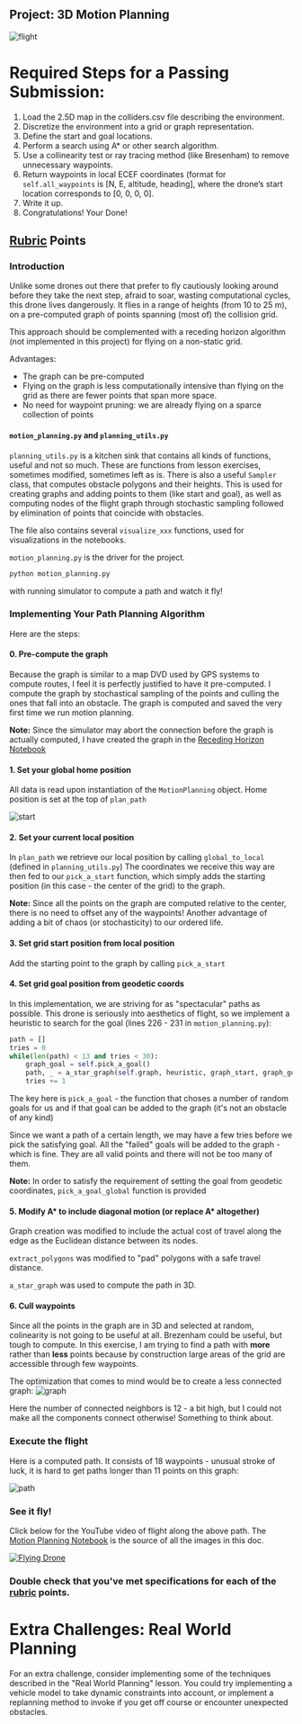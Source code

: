 ## Project: 3D Motion Planning

![flight](images/flight.png)


# Required Steps for a Passing Submission:

1. Load the 2.5D map in the colliders.csv file describing the environment.
2. Discretize the environment into a grid or graph representation.
3. Define the start and goal locations.
4. Perform a search using A* or other search algorithm.
5. Use a collinearity test or ray tracing method (like Bresenham) to remove unnecessary waypoints.
6. Return waypoints in local ECEF coordinates (format for `self.all_waypoints` is [N, E, altitude, heading], where the drone’s start location corresponds to [0, 0, 0, 0].
7. Write it up.
8. Congratulations!  Your Done!

## [Rubric](https://review.udacity.com/#!/rubrics/1534/view) Points

### Introduction

Unlike some drones out there that prefer to fly cautiously looking around before they take the next step, afraid to soar, wasting computational cycles, this drone lives dangerously. It flies in a range of heights (from 10 to 25 m), on a pre-computed graph of points spanning (most of) the collision grid.

This approach should be complemented with a receding horizon algorithm (not implemented in this project) for flying on a non-static grid.

Advantages:

* The graph can be pre-computed
* Flying on the graph is less computationally intensive than flying on the grid as there are fewer points that span more space.
* No need for waypoint pruning: we are already flying on a sparce collection of points

#### `motion_planning.py` and `planning_utils.py`

`planning_utils.py` is a kitchen sink that contains all kinds of functions, useful and not so much. These are functions from lesson exercises, sometimes modified, sometimes left as is. There is also a useful `Sampler` class, that computes obstacle polygons and their heights. This is used for creating graphs and adding points to them (like start and goal), as well as computing nodes of the flight graph through stochastic sampling followed by elimination of points that coincide with obstacles.

The file also contains several `visualize_xxx` functions, used for visualizations in the notebooks.

`motion_planning.py` is the driver for the project.

```sh
python motion_planning.py
```
with running simulator to compute a path and watch it fly!

### Implementing Your Path Planning Algorithm

Here are the steps:

#### 0. Pre-compute the graph

Because the graph is similar to a map DVD used by GPS systems to compute routes, I feel it is perfectly justified to have it pre-computed. I compute the graph by stochastical sampling of the points and culling the ones that fall into an obstacle. The graph is computed and saved the very first time we run motion planning.

**Note:** Since the simulator may abort the connection before the graph is actually computed, I have created the graph in the [Receding Horizon Notebook](https://github.com/fierval/fcnd/blob/master/motion_planning/Receding-Horizon.ipynb)

#### 1. Set your global home position

All data is read upon instantiation of the `MotionPlanning` object. Home position is set at the top of `plan_path`

![start](images/start.png)

#### 2. Set your current local position

In `plan_path` we retrieve our local position by calling `global_to_local` (defined in `planning_utils.py`)
The coordinates we receive this way are then fed to our `pick_a_start` function, which simply adds the starting position (in this case - the center of the grid) to the graph.

**Note:** Since all the points on the graph are computed relative to the center, there is no need to offset any of the waypoints! Another advantage of adding a bit of chaos (or stochasticity) to our ordered life.

#### 3. Set grid start position from local position

Add the starting point to the graph by calling `pick_a_start`

#### 4. Set grid goal position from geodetic coords

In this implementation, we are striving for as "spectacular" paths as possible. This drone is seriously into aesthetics of flight, so we implement a heuristic to search for the goal (lines 226 - 231 in `motion_planning.py`):

```python
path = []
tries = 0
while(len(path) < 13 and tries < 30):
    graph_goal = self.pick_a_goal()
    path, _ = a_star_graph(self.graph, heuristic, graph_start, graph_goal)
    tries += 1
```
The key here is `pick_a_goal` - the function that choses a number of random goals for us and if that goal can be added to the graph (it's not an obstacle of any kind)

Since we want a path of a certain length, we may have a few tries before we pick the satisfying goal. All the "failed" goals will be added to the graph - which is fine. They are all valid points and there will not be too many of them.

**Note:** In order to satisfy the requirement of setting the goal from geodetic coordinates, `pick_a_goal_global` function is provided

#### 5. Modify A* to include diagonal motion (or replace A* altogether)

Graph creation was modified to include the actual cost of travel along the edge as the Euclidean distance between its nodes.

`extract_polygons` was modified to "pad" polygons with a safe travel distance.

`a_star_graph` was used to compute the path in 3D.

#### 6. Cull waypoints

Since all the points in the graph are in 3D and selected at random, colinearity is not going to be useful at all. Brezenham could be useful, but tough to compute. In this exercise, I am trying to find a path with **more** rather than **less** points because by construction large areas of the grid are accessible through few waypoints.

The optimization that comes to mind would be to create a less connected graph:
![graph](images/graph.png)

Here the number of connected neighbors is 12 - a bit high, but I could not make all the components connect otherwise! Something to think about.

### Execute the flight

Here is a computed path. It consists of 18 waypoints - unusual stroke of luck, it is hard to get paths longer than 11 points on this graph:

![path](images/path.png)

### See it fly!

Click below for the YouTube video of flight along the above path. The [Motion Planning Notebook](https://github.com/fierval/fcnd/blob/master/motion_planning/Motion%20Planning.ipynb) is the source of all the images in this doc.

[![Flying Drone](https://img.youtube.com/vi/h1Mf6xeok8g/0.jpg)](https://youtu.be/JccKcmcnVCU)

### Double check that you've met specifications for each of the [rubric](https://review.udacity.com/#!/rubrics/1534/view) points.

# Extra Challenges: Real World Planning

For an extra challenge, consider implementing some of the techniques described in the "Real World Planning" lesson. You could try implementing a vehicle model to take dynamic constraints into account, or implement a replanning method to invoke if you get off course or encounter unexpected obstacles.
